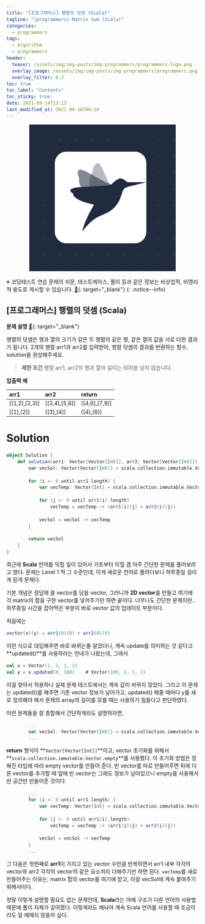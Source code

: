 ```yaml
---
title: "[프로그래머스] 행렬의 덧셈 (Scala)"
tagline: "[programmers] Matrix Sum (Scala)"
categories:
  - programmers
tags:
  - Algorithm
  - programmers
header:
  teaser: /assets/img/img-posts/img-programmers/programmers-logo.png
  overlay_image: /assets/img/img-posts/img-programmers/programmers.png
  overlay_filter: 0.3
toc: true
toc_label: "Contents"
toc_sticky: true
date: 2021-09-14T23:13
last_modified_at: 2021-09-16T00:50
---
```



<div align="center">
  <a href="https://programmers.co.kr" target="_blank">
    <img src="/assets/img/img-posts/img-programmers/programmers-logo.png">
  </a>
</div>


※ 코딩테스트 연습 문제의 지문, 테스트케이스, 풀이 등과 같은 정보는 비상업적, 비영리적 용도로 게시할 수 있습니다. [&#x1F517;](https://programmers.zendesk.com/hc/ko/articles/360034546572-%ED%94%84%EB%A1%9C%EA%B7%B8%EB%9E%98%EB%A8%B8%EC%8A%A4%EC%9D%98-%EC%95%8C%EA%B3%A0%EB%A6%AC%EC%A6%98-%EB%AC%B8%EC%A0%9C-%ED%92%80%EC%9D%B4%EB%A5%BC-%EA%B0%9C%EC%9D%B8-%EB%B8%94%EB%A1%9C%EA%B7%B8-GitHub-%EA%B8%B0%ED%83%80-%EC%82%AC%EC%9D%B4%ED%8A%B8%EC%97%90-%EC%98%AC%EB%A0%A4%EB%8F%84-%EB%90%98%EB%82%98%EC%9A%94-){: target="_blank"}
{: .notice--info}


## [프로그래머스] 행렬의 덧셈 (Scala)

**문제 설명** [&#x1F517;](https://programmers.co.kr/learn/courses/30/lessons/12950){: target="_blank"}

행렬의 덧셈은 행과 열의 크기가 같은 두 행렬의 같은 행, 같은 열의 값을 서로 더한 결과가 됩니다. 2개의 행렬 arr1과 arr2를 입력받아, 행렬 덧셈의 결과를 반환하는 함수, solution을 완성해주세요.

> **제한 조건**
> 행렬 arr1, arr2의 행과 열의 길이는 500을 넘지 않습니다.

**입출력 예**

| arr1          | arr2          | return        |
| :---          | :---          | :-----        |
| [[1,2],[2,3]] | [[3,4],[5,6]] | [[4,6],[7,9]] |
| [[1],[2]]     | [[3],[4]]     | [[4],[6]]     |


# Solution

```scala
object Solution {
    def solution(arr1: Vector[Vector[Int]], arr2: Vector[Vector[Int]]): Vector[Vector[Int]] = {
        var vecSol: Vector[Vector[Int]] = scala.collection.immutable.Vector.empty
                
        for (i <- 0 until arr1.length) {
            var vecTemp: Vector[Int] = scala.collection.immutable.Vector.empty
            
            for (j <- 0 until arr1(i).length)
                vecTemp = vecTemp :+ (arr1(i)(j) + arr2(i)(j))
            
            vecSol = vecSol :+ vecTemp
        }
        
        return vecSol
    }
}
```

최근에 **Scala** 언어를 익힐 일이 있어서 기초부터 익힐 겸 아주 간단한 문제를 풀어보려고 했다. 문제는 Level 1 딱 그 수준인데, 이게 새로운 언어로 풀려다보니 하루종일 걸리게 된게 문제다.

기본 개념은 정답에 쓸 vector를 담을 vector, 그러니까 **2D vector**를 만들고 여기에 각 matrix의 합을 구한 vector를 넣어주기만 하면 끝이다. 너무나도 간단한 문제지만.. 하루종일 시간을 잡아먹은 부분이 바로 vector 값의 업데이트 부분이다.

처음에는

```scala
vector(x)(y) = arr1(0)(0) + arr2(0)(0)
```

이런 식으로 대입해주면 바로 바뀌는줄 알았더니, 계속 update를 의미하는 것 같다고 **updated()**를 사용하라는 안내가 나왔는데, 그래서

```scala
val x = Vector(1, 2, 1, 2)
val y = x.updated(0, 100)    # Vector(100, 2, 1, 2)
```

이걸 찾아서 적용하니 실제 문제 테스트에서는 계속 값이 바뀌지 않았다. 그리고 이 문제는 updated()를 해주면 기존 vector 정보가 날아가고, updated() 해줄 때마다 y를 새로 정의해야 해서 문제의 array의 길이를 모를 때는 사용하기 힘들다고 판단하였다.

이런 문제들을 잘 종합해서 간단하게라도 설명하자면,

```scala
        ...
        var vecSol: Vector[Vector[Int]] = scala.collection.immutable.Vector.empty
        ...
```

**return** 형식이 **`Vector[Vector[Int]]`**이고, vector 초기화를 위해서 **`scala.collection.immutable.Vector.empty`**를 사용했다. 이 초기화 방법은 정해진 타입에 따라 empty vector를 만들어 준다. 빈 vector를 따로 만들어주면 뒤에 다른 vector를 추가할 때 앞에 빈 vector는 그래도 정보가 남아있으니 empty를 사용해서 빈 공간만 만들어준 것이다.

```scala
        ...
        for (i <- 0 until arr1.length) {
            var vecTemp: Vector[Int] = scala.collection.immutable.Vector.empty
            
            for (j <- 0 until arr1(i).length)
                vecTemp = vecTemp :+ (arr1(i)(j) + arr2(i)(j))
            
            vecSol = vecSol :+ vecTemp
        }
        ...
```

그 다음은 첫번째로 **arr1**이 가지고 있는 vector 수만큼 반복하면서 arr1 내부 각각의 vector와 arr2 각각의 vector의 같은 요소끼리 더해주기만 하면 된다. `vecTemp`를 새로 만들어주는 이유는, matrix 합의 vector를 여기에 받고, 이걸 vecSol에 계속 붙여주기 위해서이다.

정말 이렇게 설명할 필요도 없는 문제인데, **Scala**라는 아예 구조가 다른 언어의 사용법 때문에 풀이 자체가 길어졌다. 이렇게라도 해놔야 계속 Scala 언어를 사용할 때 조금이라도 덜 헤매지 않을까 싶다.
